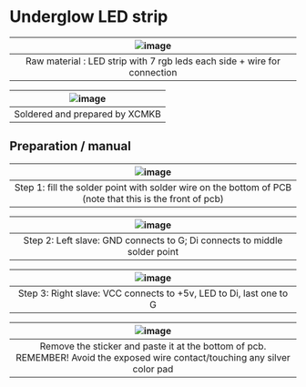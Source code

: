 # Underglow LED strip 

| ![image](https://user-images.githubusercontent.com/79617315/161470632-a49aaec8-75f1-4c8b-bc0f-72466521a6dc.png) |
|:--:|
| Raw material : LED strip with 7 rgb leds each side + wire for connection |



| ![image](https://user-images.githubusercontent.com/79617315/161470727-b35ee321-62b7-42b4-bb41-6c63b5441fc7.png) |
|:--:|
| Soldered and prepared by XCMKB |

## Preparation / manual

| ![image](https://user-images.githubusercontent.com/79617315/161470879-eb73b59c-c436-49e0-b301-b4ce85db73ab.png) |
|:--:|
| Step 1: fill the solder point with solder wire on the bottom of PCB (note that this is the front of pcb) |


|![image](https://user-images.githubusercontent.com/79617315/161470784-17db07f5-9522-4d60-87c3-30dffbf60d77.png)|
|:--:|
| Step 2: Left slave: GND connects to G; Di connects to middle solder point|

|![image](https://user-images.githubusercontent.com/79617315/161471003-af95582e-bb10-4473-8fd5-73e5690b0637.png)|
|:--:|
| Step 3: Right slave: VCC connects to +5v, LED to Di, last one to G |


|![image](https://user-images.githubusercontent.com/79617315/161471099-16cf90a9-53c6-45bb-bfeb-d5a2ab3f20c0.png)|
|:--:|
| Remove the sticker and paste it at the bottom of pcb. REMEMBER! Avoid the exposed wire contact/touching any silver color pad |

